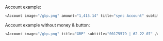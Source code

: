 Account example:

```js
<Account image="/gbp.png" amount="1,415.14" title="sync Account" subtitle="00175579 | 62-22-07" />
```

Account example without money & button:

```js
<Account image="/gbp.png" title="GBP" subtitle="00175579 | 62-22-07" />
```